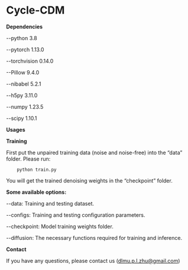 # Cycle-CDM

**Dependencies**

--python  3.8

--pytorch 1.13.0

--torchvision 0.14.0

--Pillow 9.4.0

--nibabel 5.2.1

--h5py 3.11.0

--numpy 1.23.5

--scipy 1.10.1

**Usages**

**Training**

First put the unpaired training data (noise and noise-free) into the “data” folder. Please run:

        python train.py

You will get the trained denoising weights in the “checkpoint” folder.


**Some available options:**

--data: Training and testing dataset.

--configs: Training and testing configuration parameters.

--checkpoint: Model training weights folder.

--diffusion: The necessary functions required for training and inference.


**Contact**

If you have any questions, please contact us (dlmu.p.l.zhu@gmail.com)

